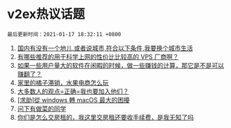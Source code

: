 # v2ex热议话题

`最后更新时间：2021-01-17 18:32:11 +0800`

1. [国内有没有一个地儿,或者说城市,符合以下条件,我要换个城市生活](https://www.v2ex.com/t/745623)
1. [有哪些推荐的用于科学上网的性价比比较高的 VPS 厂商啊？](https://www.v2ex.com/t/745547)
1. [如果一些用户量大的软件在闲暇的时候，做一些赚钱的计算，那它是不是可以赚翻了？](https://www.v2ex.com/t/745534)
1. [家里的橘子滞销，水果电商怎么玩](https://www.v2ex.com/t/745600)
1. [大多数人的观点=正确=我也要加入他们？](https://www.v2ex.com/t/745580)
1. [[求助]從 windows 轉 macOS 最大的困擾](https://www.v2ex.com/t/745609)
1. [问下有做菜的同学](https://www.v2ex.com/t/745658)
1. [你们是怎么交房租的，我这里交房租还要收手续费，是我无知了吗](https://www.v2ex.com/t/745627)

